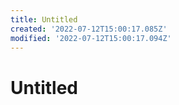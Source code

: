 ```yaml
---
title: Untitled
created: '2022-07-12T15:00:17.085Z'
modified: '2022-07-12T15:00:17.094Z'
---
```


# Untitled

